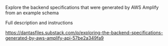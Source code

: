 Explore the backend specifications that were generated by AWS Amplify from an example schema

Full description and instructions

https://dantasfiles.substack.com/p/exploring-the-backend-specifications-generated-by-aws-amplify-api-57be2a349fa9
